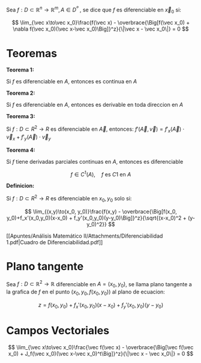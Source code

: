 Sea $f:D\subset\mathbb{R}^n\to\mathbb{R}^m,A\in D^º$ , se dice que $f$ es diferenciable en $\vec x_0$ si: 

$$
\lim_{\vec x\to\vec x_0}\frac{f(\vec x) - \overbrace{\Big[f(\vec x_0) + \nabla f(\vec x_0)(\vec x-\vec x_0)\Big]}^z}{\|\vec x - \vec x_0\|} = 0
$$

# Teoremas

**Teorema 1:**

Si $f$ es diferenciable en $A$, entonces es continua en $A$

**Teorema 2:**

Si $f$ es diferenciable en $A$, entonces es derivable en toda direccion en $A$

**Teorema 3:**

Si $f:D\subset R^2 \to R$ es diferenciable en $\vec A$, entonces:     $f'(\vec A,\vec v) = f'_x(\vec A)\cdot\vec v_x + f'_y(\vec A) \cdot \vec v_y$

**Teorema 4:**

Si $f$ tiene derivadas parciales continuas en $A$, entonces es diferenciable

$$
f \in C^1(A),\quad f\text{ es }C1 \text{ en }A
$$

**Definicion:**

Si $f:D\subset R^2 \to R$ es diferenciable en $x_0, y_0$ solo si:

$$
\lim_{(x,y)\to(x_0, y_0)}\frac{f(x,y) - \overbrace{\Big[f(x_0, y_0)+f_x'(x_0,y_0)(x-x_0) + f_y'(x_0,y_0)(y-y_0)\Big]}^z}{\sqrt{(x-x_0)^2 + (y-y_0)^2}}
$$

[[Apuntes/Análisis Matemático II/Attachments/Diferenciabilidad 1.pdf|Cuadro de Diferenciabilidad.pdf]]

# Plano tangente

Sea $f: D\subset\mathbb{R}^2 \to\mathbb{R}$ diferenciable en $A = (x_0, y_0)$, se llama plano tangente a la grafica de $f$ en el punto $(x_0,y_0,f(x_0,y_0))$ al plano de ecuacion:

$$
z = f(x_0, y_0)+f_x'(x_0,y_0)(x-x_0) + f_y'(x_0,y_0)(y-y_0)
$$

# Campos Vectoriales

$$
\lim_{\vec x\to\vec x_0}\frac{\vec f(\vec x) - \overbrace{\Big[\vec f(\vec x_0) + J_f(\vec x_0)(\vec x-\vec x_0)^t\Big]}^z}{\|\vec x - \vec x_0\|} = 0
$$